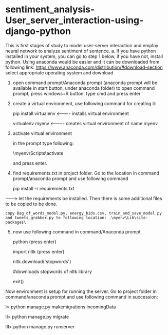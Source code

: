 # sentiment_analysis-User_server_interaction-using-django-python
This is first stages of study to model user-server interaction and employ neural network to analyze sentiment of sentence.
a. If you have python installed in your system, you can go to step 1 below, if you have not, install python. Using anaconda would be easier and it can be downloaded from following link: 
https://www.anaconda.com/distribution/#download-section 
select appropriate operating system and download

1. open command prompt/Anaconda prompt (anaconda prompt will be available in start button, under anaconda folder)
	to open command prompt, press windows+R button, type cmd and press enter
2. create a virtual environment, use following command for creating it: 
	
	pip install virtualenv <---- installs virtual environment
	
	virtualenv myenv <---- creates virtual environment of name myenv
3. activate virtual environment
	
	in the prompt type following:
	
	\myenv\Scripts\activate
	
	and press enter.
4. find requirements.txt in project folder. Go to the location in command prompt/anaconda prompt and use following command
	
	pip install -r requirements.txt
		
---> let the requirements be installed. Then there is some additional files to be copied to be done.
	
	copy Bag_of_words_model.py, energy_bids.csv, train_and_save_model.py and tweets_grabber.py to following location: .\myenv\Lib\site-packages\
5. now use following command in command/Anaconda prompt
	
	python (press enter)
	
	import nltk (press enter)
	
	nltk.download('stopwords')
	
	#downloads stopwords of nltk library
	
	exit()

Now environment is setup for running the server. Go to project folder in command/anaconda prompt and use following command in succession:

I> python manage.py makemigrations incomingData

II> python manage.py migrate

III> python manage.py runserver

